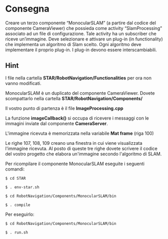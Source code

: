 # Consegna
Creare un terzo componente “MonocularSLAM” (a partire dal codice del componente CameraViewer) che possieda come activity “SlamProcessing” associato ad un file di configurazione. Tale activity ha un subscriber che riceve un’immagine. Deve selezionare e attivare un plug-in (in functionality) che implementa un algoritmo di Slam scelto. Ogni algoritmo deve implementare il proprio plug-in. I plug-in devono essere interscambiabili.

## Hint

I file nella cartella **STAR/RobotNavigation/Functionalities** per ora non vanno modificati.

MonocularSLAM è un duplicato del componente CameraViewer.
Dovete scompattarlo nella cartella
**STAR/RobotNavigation/Components/**

Il vostro punto di partenza è il file
**ImageProcessing.cpp**

La funzione **imageCallback()** si occupa di ricevere i messaggi con le immagini inviate dal componente **CameraServer**.

L'immagine ricevuta è memorizzata nella variabile
**Mat frame** (riga 100)

Le righe 107, 108, 109 creano una finestra in cui viene visualizzata l'immagine ricevuta.
Al posto di queste tre righe dovete scrivere il codice del vostro progetto che elabora un'immagine secondo l'algoritmo di SLAM.

Per ricompilare il componente MonocularSLAM eseguite i seguenti comandi:

`$ cd STAR `

`$ . env-star.sh`

`$ cd RobotNavigation/Components/MonocularSLAM/bin`

`$ . compile`

Per eseguirlo:

`$ cd RobotNavigation/Components/MonocularSLAM/bin`

`$ . run.sh`
